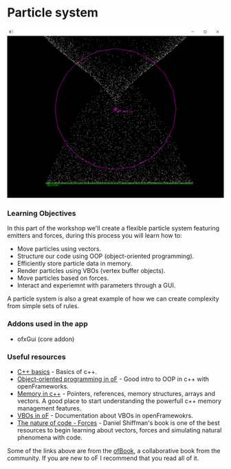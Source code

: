 # Particle system

![Screenshot](screenshot.png)

### Learning Objectives

In this part of the workshop we'll create a flexible particle system featuring emitters and forces, during this process you will learn how to:

* Move particles using vectors.
* Structure our code using OOP (object-oriented programming).
* Efficiently store particle data in memory.
* Render particles using VBOs (vertex buffer objects).
* Move particles based on forces.
* Interact and experiemnt with parameters through a GUI. 

A particle system is also a great example of how we can create complexity from simple sets of rules.

### Addons used in the app

* ofxGui (core addon)

### Useful resources

* [C++ basics](https://openframeworks.cc/ofBook/chapters/cplusplus_basics.html) - Basics of c++.
* [Object-oriented programming in oF](https://openframeworks.cc/ofBook/chapters/OOPs!.html) - Good intro to OOP in c++ with openFrameworks.
* [Memory in c++](https://openframeworks.cc/ofBook/chapters/memory.html) - Pointers, references, memory structures, arrays and vectors. A good place to start understanding the powerfull c++ memory management features.
* [VBOs in oF]() - Documentation about VBOs in openFramewokrs.
* [The nature of code - Forces](https://natureofcode.com/book/chapter-2-forces/#29-gravitational-attraction) - Daniel Shiffman's book is one of the best resources to begin learning about vectors, forces and simulating natural phenomena  with code.

Some of the links above are from the [ofBook](https://openframeworks.cc/ofBook/chapters/foreword.html), a collaborative book from the community. If you are new to oF I recommend that you read all of it. 